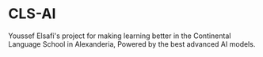 # CLS-AI
Youssef Elsafi's project for making learning better in the Continental Language School in Alexanderia, Powered by the best advanced AI models.
